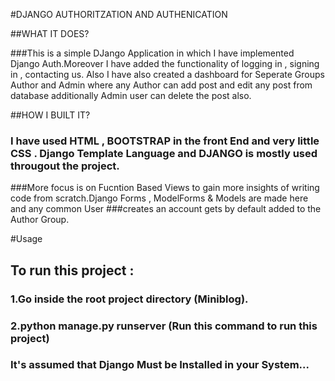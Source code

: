 #DJANGO AUTHORITZATION AND AUTHENICATION

##WHAT IT DOES?

###This is a simple DJango Application in which I have implemented Django Auth.Moreover I have added the functionality of logging in , signing in , contacting us.
Also I have also created a dashboard for Seperate Groups Author and Admin where any Author can add post and edit any post from database additionally Admin user can delete 
the post also.

##HOW I BUILT IT?

### I have used HTML , BOOTSTRAP in the front End and very little CSS . Django Template Language and DJANGO is mostly used througout the project.
###More focus is on Fucntion Based Views to gain more insights of writing code from scratch.Django Forms , ModelForms & Models are made here and any common User
###creates an account gets by default added to the Author Group.

#Usage

## To run this project :
### 1.Go inside the root project directory (Miniblog).
### 2.python manage.py runserver (Run this command to run this project)
### It's assumed that Django Must be Installed in your System...
